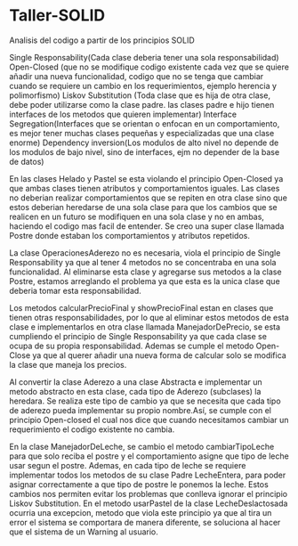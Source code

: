 # Taller-SOLID
Analisis del codigo a partir de los principios SOLID

Single Responsability(Cada clase deberia tener una sola responsabilidad)
Open-Closed (que no se modifique codigo existente cada vez que se quiere añadir una nueva funcionalidad, codigo que no se tenga que cambiar cuando se requiere un cambio en los requerimientos, ejemplo herencia y polimorfismo)
Liskov Substitution (Toda clase que es hija de otra clase, debe poder utilizarse como la clase padre. las clases padre e hijo tienen interfaces de los metodos que quieren implementar)
Interface Segregation(Interfaces que se orientan o enfocan en un comportamiento, es mejor tener muchas clases pequeñas y especializadas que una clase enorme)
Dependency inversion(Los modulos de alto nivel no depende de los modulos de bajo nivel, sino de interfaces, ejm no depender de la base de datos)


En las clases Helado y Pastel se esta violando el principio Open-Closed ya que ambas clases tienen atributos y comportamientos iguales. Las clases no deberian realizar comportamientos que se repiten en otra clase sino que estos deberian heredarse de una sola clase para que los cambios que se realicen en un futuro se modifiquen en una sola clase y no en ambas, haciendo el codigo mas facil de entender. Se creo una super clase llamada Postre donde estaban los comportamientos y atributos repetidos.

La clase OperacionesAderezo no es necesaria, viola el principio de Single Responsability ya que al tener 4 metodos no se concentraba en una sola funcionalidad. Al eliminarse esta clase y agregarse sus metodos a la clase Postre, estamos arreglando el problema ya que esta es la unica clase que deberia tomar esta responsabilidad. 

Los metodos calcularPrecioFinal y showPrecioFinal estan en clases que tienen otras responsabilidades, por lo que al eliminar estos metodos de esta clase e implementarlos en otra clase llamada ManejadorDePrecio, se esta cumpliendo el principio de Single Responsability ya que cada clase se ocupa de su propia responsabilidad. Ademas se cumple el metodo Open-Close ya que al querer añadir una nueva forma de calcular solo se modifica la clase que maneja los precios.


 Al convertir la clase Aderezo a una clase Abstracta e implementar un metodo abstracto en esta clase, cada tipo de Aderezo (subclases) la heredara. Se realiza este tipo de cambio ya que se necesita que cada tipo de aderezo pueda implementar su propio nombre.Así, se cumple con el principio Open-closed el cual nos dice que cuando necesitamos cambiar un requerimiento el codigo existente no cambia.
 
En la clase ManejadorDeLeche, se cambio el metodo cambiarTipoLeche para que solo reciba el postre y el comportamiento asigne que tipo de leche usar segun el postre. Ademas, en cada tipo de leche se requiere implementar todos los metodos de su clase Padre LecheEntera, para poder asignar correctamente a que tipo de postre le ponemos la leche. Estos cambios nos permiten evitar los problemas que conlleva ignorar el principio Liskov Substitution. En el metodo usarPastel de la clase LecheDeslactosada ocurria una excepcion, metodo que viola este principio ya que al tira un error el sistema se comportara de manera diferente, se soluciona al hacer que el sistema de un Warning al usuario.


  
  

